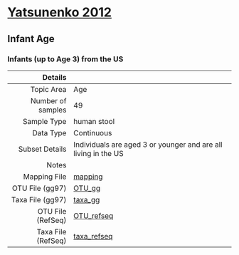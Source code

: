 # [Yatsunenko 2012]( ../docs/yatsunenko.html )
## Infant Age

### Infants (up to Age 3) from the US

| Details                   |                                                           |
| ------------------------: |-----------------------------------------------------------|
| Topic Area                | Age                                                |
| Number of samples         | 49                                         |
| Sample Type               | human stool                                         |
| Data Type                 | Continuous                                           |
| Subset Details            | Individuals are aged 3 or younger and are all living in the US                                  |
| Notes                     |                                          |
| Mapping File              | [mapping]( ../datasets/yatsunenko/mapping-baby-age.txt)        |
| OTU File (gg97)           | [OTU_gg]( ../datasets/yatsunenko/gg/otutable.txt)          |
| Taxa File (gg97)          | [taxa_gg]( ../datasets/yatsunenko/gg/taxatable.txt)        |
| OTU File (RefSeq)         | [OTU_refseq]( ../datasets/yatsunenko/refseq/otutable.txt)  |
| Taxa File (RefSeq)        | [taxa_refseq]( ../datasets/yatsunenko/refseq/taxatable.txt)|